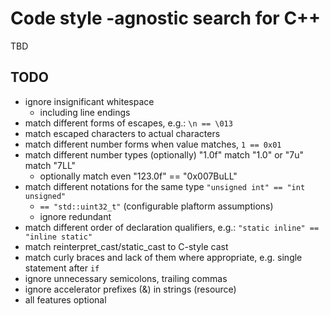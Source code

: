 # Code style -agnostic search for C++

TBD

## TODO

* ignore insignificant whitespace
   * including line endings
* match different forms of escapes, e.g.: `\n == \013`
* match escaped characters to actual characters
* match different number forms when value matches, `1 == 0x01`
* match different number types (optionally) "1.0f" match "1.0" or "7u" match "7LL"
   * optionally match even "123.0f" == "0x007BuLL"
* match different notations for the same type `"unsigned int" == "int unsigned"`
   * `== "std::uint32_t"` (configurable plaftorm assumptions)
   * ignore redundant
* match different order of declaration qualifiers, e.g.: `"static inline" == "inline static"`
* match reinterpret_cast/static_cast to C-style cast
* match curly braces and lack of them where appropriate, e.g. single statement after `if`
* ignore unnecessary semicolons, trailing commas
* ignore accelerator prefixes (&) in strings (resource)
* all features optional
